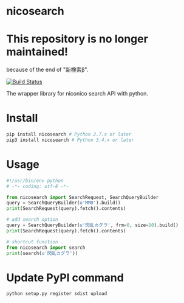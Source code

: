 nicosearch
==========

# This repository is no longer maintained!
because of the end of "新検索β".

[![Build Status](https://travis-ci.org/ymizushi/nicosearch.png?branch=master)](https://travis-ci.org/ymizushi/nicosearch)

The wrapper library for niconico search API with python.

# Install
```sh
pip install nicosearch # Python 2.7.x or later
pip3 install nicosearch # Python 3.4.x or later
```

# Usage
```python
#!/usr/bin/env python
# -*- coding: utf-8 -*-

from nicosearch import SearchRequest, SearchQueryBuilder
query = SearchQueryBuilder(u'MMD').build()
print(SearchRequest(query).fetch().contents)

# add search option
query = SearchQueryBuilder(u'閃乱カグラ', frm=0, size=10).build()
print(SearchRequest(query).fetch().contents)

# shortcut function
from nicosearch import search
print(search(u'閃乱カグラ'))
```

# Update PyPI command
```sh
python setup.py register sdist upload
```
